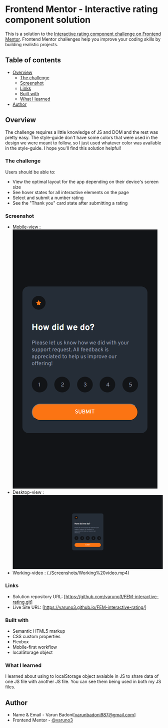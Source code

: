 # Frontend Mentor - Interactive rating component solution

This is a solution to the [Interactive rating component challenge on Frontend Mentor](https://www.frontendmentor.io/challenges/interactive-rating-component-koxpeBUmI). Frontend Mentor challenges help you improve your coding skills by building realistic projects. 

## Table of contents

- [Overview](#overview)
  - [The challenge](#the-challenge)
  - [Screenshot](#screenshot)
  - [Links](#links)
  - [Built with](#built-with)
  - [What I learned](#what-i-learned)
- [Author](#author)

## Overview
The challenge requires a little knowledge of JS and DOM and the rest was pretty easy. The style-guide don't have some colors that were used in the design we were meant to follow, so I just used whatever color was available in the style-guide. 
I hope you'll find this solution helpful! 

### The challenge

Users should be able to:

- View the optimal layout for the app depending on their device's screen size
- See hover states for all interactive elements on the page
- Select and submit a number rating
- See the "Thank you" card state after submitting a rating

### Screenshot

- Mobile-view : ![](./Screenshots/Mobile-view.png)
- Desktop-view : ![](./Screenshots/Desktop-view.png)
- Working-video : (./Screenshots/Working%20video.mp4)

### Links

- Solution repository URL: [https://github.com/varuno3/FEM-interactive-rating.git]
- Live Site URL: [https://varuno3.github.io/FEM-interactive-rating/]

### Built with

- Semantic HTML5 markup
- CSS custom properties
- Flexbox
- Mobile-first workflow
- localStorage object

### What I learned

I learned about using to localStorage object avaiable in JS to share data of one JS file with another JS file. 
You can see them being used in both my JS files.

## Author

- Name & Email - Varun Badoni[varunbadoni987@gmail.com]
- Frontend Mentor - [@varuno3](https://www.frontendmentor.io/profile/varuno3)

